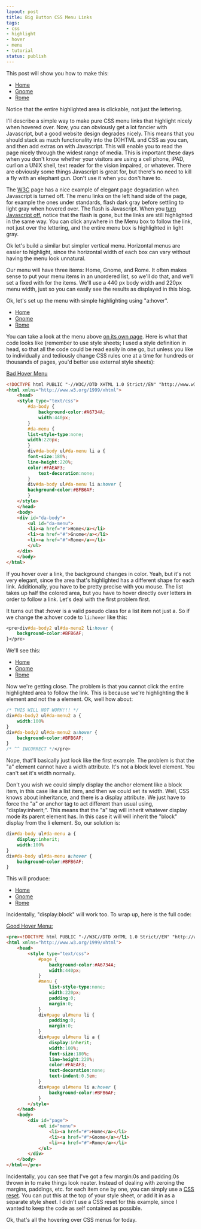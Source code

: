 ```yaml
---
layout: post
title: Big Button CSS Menu Links
tags:
- css
- highlight
- hover
- menu
- tutorial
status: publish
---
```


This post will show you how to make this:

<div id="da-body4">
<ul id="da-menu4">
	<li><a href="http://peter-ajtai.com/examples/html/menu-good.html">Home</a></li>
	<li><a href="http://peter-ajtai.com/examples/html/menu-good.html">Gnome</a></li>
	<li><a href="http://peter-ajtai.com/examples/html/menu-good.html">Rome</a></li>
</ul>
</div>

Notice that the entire highlighted area is clickable, not just the lettering.<!--more-->

I'll describe a simple way to make pure CSS menu links that highlight nicely when hovered over. Now, you can obviously
get a lot fancier with Javascript, but a good website design degrades nicely. This means that you should stack as much
 functionality into the (X)HTML and CSS as you can, and then add extras on with Javascript. This will enable you to read
 the page nicely through the widest range of media. This is important these days when you don't know whether your
 visitors are using a cell phone, iPAD, curl on a UNIX shell, text reader for the vision impaired, or whatever. There
 are obviously some things Javascript is great for, but there's no need to kill a fly with an elephant gun. Don't use it
 when you don't have to.

The <a href="http://www.w3.org/">W3C</a> page has a nice example of elegant page degradation when Javascript is turned
 off. The menu links on the left hand side of the page, for example the ones under standards, flash dark gray before
 settling to light gray when hovered over. The flash is Javascript. When you
 <a href="http://noscript.net/">turn Javascript off</a>, notice that the flash is gone, but the links are still
 highlighted in the same way. You can click anywhere in the Menu box to follow the link, not just over the lettering,
 and the entire menu box is highlighted in light gray.

Ok let's build a similar but simpler vertical menu. Horizontal menus are easier to highlight, since the horizontal width
of each box can vary without having the menu look unnatural.

Our menu will have three items: Home, Gnome, and Rome. It often makes sense to put your menu items in an unordered list,
so we'll do that, and we'll set a fixed with for the items. We'll use a 440 px body width and 220px menu width, just so
you can easily see the results as displayed in this blog.

Ok, let's set up the menu with simple highlighting using "a:hover".

<div id="da-body">
<ul id="da-menu">
	<li><a href="http://peter-ajtai.com/examples/html/menu-bad.html"> Home</a></li>
	<li><a href="http://peter-ajtai.com/examples/html/menu-bad.html"> Gnome</a></li>
	<li><a href="http://peter-ajtai.com/examples/html/menu-bad.html"> Rome</a></li>
</ul>
</div>

You can take a look at the menu above <a href="http://peter-ajtai.com/examples/html/menu1.html">on its own page</a>.
Here is what that code looks like (remember to use style sheets; I used a style definition in head, so that all the code
could be read easily in one go, but unless you like to individually and tediously change CSS rules one at a time for
 hundreds or thousands of pages, you'd better use external style sheets):

<a href="http://peter-ajtai.com/examples/html/menu-bad.html">Bad Hover Menu</a>

``` html
<!DOCTYPE html PUBLIC "-//W3C//DTD XHTML 1.0 Strict//EN" "http://www.w3.org/TR/xhtml1/DTD/xhtml1-strict.dtd">
<html xmlns="http://www.w3.org/1999/xhtml">
    <head>
    <style type="text/css">
        #da-body {
            background-color:#A6734A;
            width:440px;
        }
        #da-menu {
        list-style-type:none;
        width:220px;
        }
        div#da-body ul#da-menu li a {
        font-size:180%;
        line-height:220%;
        color:#FAEAF3;
            text-decoration:none;
        }
        div#da-body ul#da-menu li a:hover {
        background-color:#BFB6AF;
        }
    </style>
    </head>
    <body>
    <div id="da-body">
        <ul id="da-menu">
        <li><a href="#">Home</a></li>
        <li><a href="#">Gnome</a></li>
        <li><a href="#">Rome</a></li>
        </ul>
    </div>
    </body>
</html>
```

If you hover over a link, the background changes in color. Yeah, but it's not very elegant, since the area that's
highlighted has a different shape for each link. Additionally, you have to be pretty precise with you mouse. The list
takes up half the colored area, but you have to hover directly over letters in order to follow a link. Let's deal with
the first problem first.

It turns out that :hover is a valid pseudo class for a list item not just a. So if we change the a:hover code to
`li:hover` like this:

``` css
<pre>div#da-body2 ul#da-menu2 li:hover {
    background-color:#BFB6AF;
}</pre>
```

We'll see this:

<div id="da-body2">
<ul id="da-menu2">
	<li><a href="http://peter-ajtai.com/examples/html/menu-blah.html"> Home</a></li>
	<li><a href="http://peter-ajtai.com/examples/html/menu-blah.html"> Gnome</a></li>
	<li><a href="http://peter-ajtai.com/examples/html/menu-blah.html"> Rome</a></li>
</ul>
</div>

Now we're getting close. The problem is that you cannot click the entire highlighted area to follow the link. This is
because we're highlighting the li element and not the a element. Ok, well how about:

``` css
/* THIS WILL NOT WORK!!! */
div#da-body2 ul#da-menu2 a {
    width:100%
}
div#da-body2 ul#da-menu2 a:hover {
    background-color:#BFB6AF;
}
/* ^^ INCORRECT */</pre>
```

Nope, that'll basically just look like the first example. The problem is that the "a" element cannot have a width
attribute. It's not a block level element. You can't set it's width normally.

Don't you wish we could simply display the anchor element like a block item, in this case like a list item, and then we
could set its width. Well, CSS knows about inheritance, and there is a display attribute. We just have to force the "a"
or anchor tag to act different than usual using, "display:inherit;". This means that the "a" tag will inherit whatever
display mode its parent element has. In this case it will will inherit the "block" display from the li element. So, our
solution is:

``` css
div#da-body ul#da-menu a {
    display:inherit;
    width:100%
}
div#da-body ul#da-menu a:hover {
    background-color:#BFB6AF;
}
```

This will produce:

<div id="da-body3">
<ul id="da-menu3">
	<li><a href="http://peter-ajtai.com/examples/html/menu-good.html">Home</a></li>
	<li><a href="http://peter-ajtai.com/examples/html/menu-good.html">Gnome</a></li>
	<li><a href="http://peter-ajtai.com/examples/html/menu-good.html">Rome</a></li>
</ul>
</div>

Incidentally, "display:block" will work too. To wrap up, here is the full code:

<a href="http://peter-ajtai.com/examples/html/menu-good.html">Good Hover Menu:</a>

``` html
<pre><!DOCTYPE html PUBLIC "-//W3C//DTD XHTML 1.0 Strict//EN" "http://www.w3.org/TR/xhtml1/DTD/xhtml1-strict.dtd">
<html xmlns="http://www.w3.org/1999/xhtml">
    <head>
        <style type="text/css">
            #page {
                background-color:#A6734A;
                width:440px;
            }
            #menu {
                list-style-type:none;
                width:220px;
                padding:0;
                margin:0;
            }
            div#page ul#menu li {
                padding:0;
                margin:0;
            }
            div#page ul#menu li a {
                display:inherit;
                width:100%;
                font-size:180%;
                line-height:220%;
                color:#FAEAF3;
                text-decoration:none;
                text-indent:0.5em;
            }
            div#page ul#menu li a:hover {
                background-color:#BFB6AF;
            }
        </style>
    </head>
    <body>
        <div id="page">
            <ul id="menu">
                <li><a href="#">Home</a></li>
                <li><a href="#">Gnome</a></li>
                <li><a href="#">Rome</a></li>
            </ul>
        </div>
    </body>
</html></pre>
```

Incidentally, you can see that I've got a few margin:0s and padding:0s thrown in to make things look neater. Instead of
 dealing with zeroing the margins, paddings, etc. for each item one by one, you can simply use a
 <a href="http://meyerweb.com/eric/tools/css/reset/">CSS reset</a>. You can put this at the top of your style sheet, or
 add it in as a separate style sheet. I didn't use a CSS reset for this example, since I wanted to keep the code as self
 contained as possible.

Ok, that's all the hovering over CSS menus for today.
